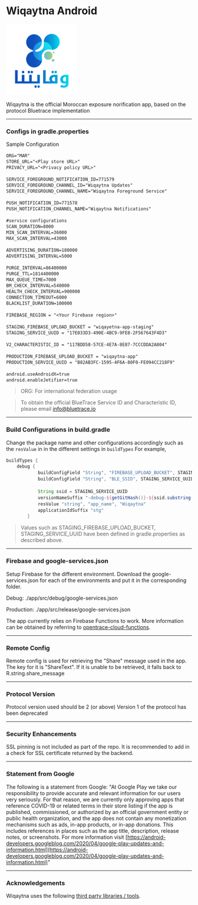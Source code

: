 # Wiqaytna Android

![alt text](./app/src/main/res/mipmap-xxxhdpi/ic_launcher.png
 "Wiqaytna Logo")

Wiqaytna is the official Moroccan exposure norification app, based on the protocol Bluetrace implementation

---

### Configs in gradle.properties

Sample Configuration
```
ORG="MAR"
STORE_URL="<Play store URL>"
PRIVACY_URL="<Privacy policy URL>"

SERVICE_FOREGROUND_NOTIFICATION_ID=771579
SERVICE_FOREGROUND_CHANNEL_ID="Wiqaytna Updates"
SERVICE_FOREGROUND_CHANNEL_NAME="Wiqaytna Foreground Service"

PUSH_NOTIFICATION_ID=771578
PUSH_NOTIFICATION_CHANNEL_NAME="Wiqaytna Notifications"

#service configurations
SCAN_DURATION=8000
MIN_SCAN_INTERVAL=36000
MAX_SCAN_INTERVAL=43000

ADVERTISING_DURATION=180000
ADVERTISING_INTERVAL=5000

PURGE_INTERVAL=86400000
PURGE_TTL=1814400000
MAX_QUEUE_TIME=7000
BM_CHECK_INTERVAL=540000
HEALTH_CHECK_INTERVAL=900000
CONNECTION_TIMEOUT=6000
BLACKLIST_DURATION=100000

FIREBASE_REGION = "<Your Firebase region>"

STAGING_FIREBASE_UPLOAD_BUCKET = "wiqayetna-app-staging"
STAGING_SERVICE_UUID = "17E033D3-490E-4BC9-9FE8-2F567643F4D3"

V2_CHARACTERISTIC_ID = "117BDD58-57CE-4E7A-8E87-7CCCDDA2A804"

PRODUCTION_FIREBASE_UPLOAD_BUCKET = "wiqaytna-app"
PRODUCTION_SERVICE_UUID = "B82AB3FC-1595-4F6A-80F0-FE094CC218F9"

android.useAndroidX=true
android.enableJetifier=true
```

> ORG: For international federation usage

> To obtain the official BlueTrace Service ID and Characteristic ID, please email [info@bluetrace.io](mailto:info@bluetrace.io)

---

### Build Configurations in build.gradle
Change the package name and other configurations accordingly such as the `resValue` in  in the different settings in `buildTypes`
For example,
```groovy
buildTypes {
    debug {
            buildConfigField "String", "FIREBASE_UPLOAD_BUCKET", STAGING_FIREBASE_UPLOAD_BUCKET
            buildConfigField "String", "BLE_SSID", STAGING_SERVICE_UUID

            String ssid = STAGING_SERVICE_UUID
            versionNameSuffix "-debug-${getGitHash()}-${ssid.substring(ssid.length() - 5,ssid.length() - 1 )}"
            resValue "string", "app_name", "Wiqaytna"
            applicationIdSuffix "stg"
        }
```

> Values such as STAGING_FIREBASE_UPLOAD_BUCKET, STAGING_SERVICE_UUID have been defined in gradle.properties as described above.

---

### Firebase and google-services.json
Setup Firebase for the different environment.
Download the google-services.json for each of the environments and put it in the corresponding folder.

Debug: ./app/src/debug/google-services.json

Production: ./app/src/release/google-services.json

The app currently relies on Firebase Functions to work. More information can be obtained by referring to [opentrace-cloud-functions](https://github.com/opentrace-community/opentrace-cloud-functions).

---

### Remote Config
Remote config is used for retrieving the "Share" message used in the app.
The key for it is "ShareText". If it is unable to be retrieved, it falls back to R.string.share_message

---

### Protocol Version
Protocol version used should be 2 (or above)
Version 1 of the protocol has been deprecated

---

### Security Enhancements
SSL pinning is not included as part of the repo.
It is recommended to add in a check for SSL certificate returned by the backend.

---

### Statement from Google
The following is a statement from Google:
"At Google Play we take our responsibility to provide accurate and relevant information for our users very seriously. For that reason, we are currently only approving apps that reference COVID-19 or related terms in their store listing if the app is published, commissioned, or authorized by an official government entity or public health organization, and the app does not contain any monetization mechanisms such as ads, in-app products, or in-app donations. This includes references in places such as the app title, description, release notes, or screenshots.
For more information visit [https://android-developers.googleblog.com/2020/04/google-play-updates-and-information.html](https://android-developers.googleblog.com/2020/04/google-play-updates-and-information.html)"

---

### Acknowledgements
Wiqaytna uses the following [third party libraries / tools](./ATTRIBUTION.md).
